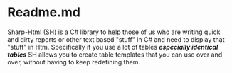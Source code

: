 # Readme.md

Sharp-Html (SH) is a C# library to help those of us who are writing quick and dirty reports or other text based "stuff" in C# and need to display that "stuff" in Htm. Specifically if you use a lot of tables **_especially identical tables_** SH allows you to create table templates that you can use over and over, without having to keep redefining them.




